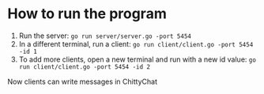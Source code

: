 <h1>How to run the program </h1>

1. Run the server: `go run server/server.go -port 5454`
2. In a different terminal, run a client: `go run client/client.go -port 5454 -id 1`
3. To add more clients, open a new terminal and run with a new id value: `go run client/client.go -port 5454 -id 2`

Now clients can write messages in ChittyChat 
